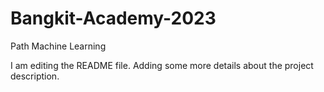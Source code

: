# Bangkit-Academy-2023
Path Machine Learning

I am editing the README file. Adding some more details about the project description.
